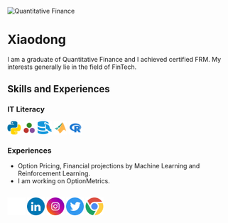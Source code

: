 ![Quantitative Finance](https://github.com/XiaodongYangQF/xiaodong/blob/main/Banner5.gif)

# Xiaodong

I am a graduate of Quantitative Finance and I achieved certified FRM. My interests generally lie in the field of FinTech.

## Skills and Experiences
### IT Literacy
<img src='https://github.com/XiaodongYangQF/XiaodongYangQF/blob/main/icons/python.svg' alt='github' height='30'> <img src='https://github.com/XiaodongYangQF/XiaodongYangQF/blob/main/icons/julia.svg' alt='github' height='30'> <img src='https://github.com/XiaodongYangQF/XiaodongYangQF/blob/main/icons/MySQL.svg' alt='github' height='30'> <img src='https://github.com/XiaodongYangQF/XiaodongYangQF/blob/main/icons/matlab.svg' alt='github' height='30'> <img src='https://github.com/XiaodongYangQF/XiaodongYangQF/blob/main/icons/r.svg' alt='github' height='30'>

### Experiences
* Option Pricing, Financial projections by Machine Learning and Reinforcement Learning.
* I am working on OptionMetrics.

##
[<img src='https://github.com/XiaodongYangQF/XiaodongYangQF/blob/main/icons/github%20(1).svg' alt='github' height='40'>](https://github.com/https://github.com/XiaodongYangQF)  [<img src='https://github.com/XiaodongYangQF/XiaodongYangQF/blob/main/icons/Linked%20in.svg' alt='linkedin' height='40'>](https://www.linkedin.com/in/xiaodong-yang//)  [<img src='https://github.com/XiaodongYangQF/XiaodongYangQF/blob/main/icons/instagram%20(1).svg' alt='instagram' height='40'>](https://www.instagram.com/xiaodong_yang2021//)  [<img src='https://github.com/XiaodongYangQF/XiaodongYangQF/blob/main/icons/Twitter.svg' alt='twitter' height='40'>](https://twitter.com/Xiaodong_Yang_)  [<img src='https://github.com/XiaodongYangQF/XiaodongYangQF/blob/main/icons/Google.svg' alt='website' height='40'>](https://xiaodong-yang.com/)  
